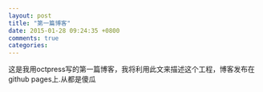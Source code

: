 ```yaml
---
layout: post
title: "第一篇博客"
date: 2015-01-28 09:24:35 +0800
comments: true
categories: 
---
```

这是我用octpress写的第一篇博客，我将利用此文来描述这个工程，博客发布在github pages上.从都是傻瓜